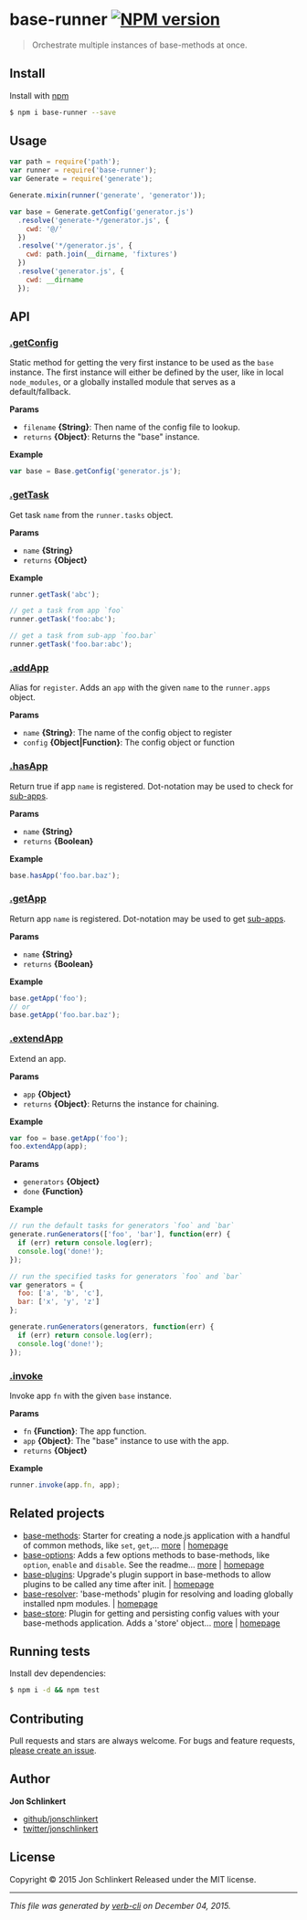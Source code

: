 # base-runner [![NPM version](https://badge.fury.io/js/base-runner.svg)](http://badge.fury.io/js/base-runner)

> Orchestrate multiple instances of base-methods at once.

## Install

Install with [npm](https://www.npmjs.com/)

```sh
$ npm i base-runner --save
```

## Usage

```js
var path = require('path');
var runner = require('base-runner');
var Generate = require('generate');

Generate.mixin(runner('generate', 'generator'));

var base = Generate.getConfig('generator.js')
  .resolve('generate-*/generator.js', {
    cwd: '@/'
  })
  .resolve('*/generator.js', {
    cwd: path.join(__dirname, 'fixtures')
  })
  .resolve('generator.js', {
    cwd: __dirname
  });
```

## API

### [.getConfig](index.js#L66)

Static method for getting the very first instance to be used as the `base` instance. The first instance will either be defined by the user, like in local `node_modules`, or a globally installed module that serves as a default/fallback.

**Params**

* `filename` **{String}**: Then name of the config file to lookup.
* `returns` **{Object}**: Returns the "base" instance.

**Example**

```js
var base = Base.getConfig('generator.js');
```

### [.getTask](index.js#L140)

Get task `name` from the `runner.tasks` object.

**Params**

* `name` **{String}**
* `returns` **{Object}**

**Example**

```js
runner.getTask('abc');

// get a task from app `foo`
runner.getTask('foo:abc');

// get a task from sub-app `foo.bar`
runner.getTask('foo.bar:abc');
```

### [.addApp](index.js#L196)

Alias for `register`. Adds an `app` with the given `name`
to the `runner.apps` object.

**Params**

* `name` **{String}**: The name of the config object to register
* `config` **{Object|Function}**: The config object or function

### [.hasApp](index.js#L213)

Return true if app `name` is registered. Dot-notation may be used to check for [sub-apps](#sub-apps).

**Params**

* `name` **{String}**
* `returns` **{Boolean}**

**Example**

```js
base.hasApp('foo.bar.baz');
```

### [.getApp](index.js#L236)

Return app `name` is registered. Dot-notation may be used to get [sub-apps](#sub-apps).

**Params**

* `name` **{String}**
* `returns` **{Boolean}**

**Example**

```js
base.getApp('foo');
// or
base.getApp('foo.bar.baz');
```

### [.extendApp](index.js#L258)

Extend an app.

**Params**

* `app` **{Object}**
* `returns` **{Object}**: Returns the instance for chaining.

**Example**

```js
var foo = base.getApp('foo');
foo.extendApp(app);
```

**Params**

* `generators` **{Object}**
* `done` **{Function}**

**Example**

```js
// run the default tasks for generators `foo` and `bar`
generate.runGenerators(['foo', 'bar'], function(err) {
  if (err) return console.log(err);
  console.log('done!');
});

// run the specified tasks for generators `foo` and `bar`
var generators = {
  foo: ['a', 'b', 'c'],
  bar: ['x', 'y', 'z']
};

generate.runGenerators(generators, function(err) {
  if (err) return console.log(err);
  console.log('done!');
});
```

### [.invoke](index.js#L320)

Invoke app `fn` with the given `base` instance.

**Params**

* `fn` **{Function}**: The app function.
* `app` **{Object}**: The "base" instance to use with the app.
* `returns` **{Object}**

**Example**

```js
runner.invoke(app.fn, app);
```

## Related projects

* [base-methods](https://www.npmjs.com/package/base-methods): Starter for creating a node.js application with a handful of common methods, like `set`, `get`,… [more](https://www.npmjs.com/package/base-methods) | [homepage](https://github.com/jonschlinkert/base-methods)
* [base-options](https://www.npmjs.com/package/base-options): Adds a few options methods to base-methods, like `option`, `enable` and `disable`. See the readme… [more](https://www.npmjs.com/package/base-options) | [homepage](https://github.com/jonschlinkert/base-options)
* [base-plugins](https://www.npmjs.com/package/base-plugins): Upgrade's plugin support in base-methods to allow plugins to be called any time after init. | [homepage](https://github.com/jonschlinkert/base-plugins)
* [base-resolver](https://www.npmjs.com/package/base-resolver): 'base-methods' plugin for resolving and loading globally installed npm modules. | [homepage](https://github.com/jonschlinkert/base-resolver)
* [base-store](https://www.npmjs.com/package/base-store): Plugin for getting and persisting config values with your base-methods application. Adds a 'store' object… [more](https://www.npmjs.com/package/base-store) | [homepage](https://github.com/jonschlinkert/base-store)

## Running tests

Install dev dependencies:

```sh
$ npm i -d && npm test
```

## Contributing

Pull requests and stars are always welcome. For bugs and feature requests, [please create an issue](https://github.com/jonschlinkert/base-runner/issues/new).

## Author

**Jon Schlinkert**

+ [github/jonschlinkert](https://github.com/jonschlinkert)
+ [twitter/jonschlinkert](http://twitter.com/jonschlinkert)

## License

Copyright © 2015 Jon Schlinkert
Released under the MIT license.

***

_This file was generated by [verb-cli](https://github.com/assemble/verb-cli) on December 04, 2015._